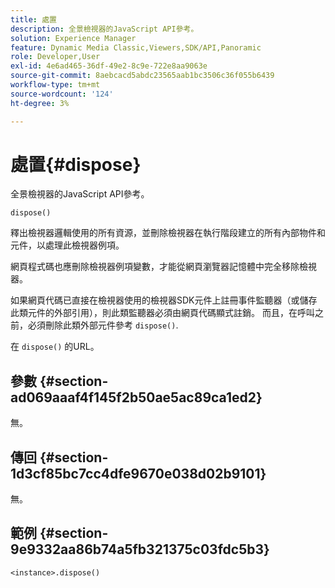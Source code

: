 ```yaml
---
title: 處置
description: 全景檢視器的JavaScript API參考。
solution: Experience Manager
feature: Dynamic Media Classic,Viewers,SDK/API,Panoramic
role: Developer,User
exl-id: 4e6ad465-36df-49e2-8c9e-722e8aa9063e
source-git-commit: 8aebcacd5abdc23565aab1bc3506c36f055b6439
workflow-type: tm+mt
source-wordcount: '124'
ht-degree: 3%

---
```


# 處置{#dispose}

全景檢視器的JavaScript API參考。

`dispose()`

釋出檢視器邏輯使用的所有資源，並刪除檢視器在執行階段建立的所有內部物件和元件，以處理此檢視器例項。

網頁程式碼也應刪除檢視器例項變數，才能從網頁瀏覽器記憶體中完全移除檢視器。

如果網頁代碼已直接在檢視器使用的檢視器SDK元件上註冊事件監聽器（或儲存此類元件的外部引用），則此類監聽器必須由網頁代碼顯式註銷。 而且，在呼叫之前，必須刪除此類外部元件參考 `dispose()`.

在 `dispose()` 的URL。

## 參數 {#section-ad069aaaf4f145f2b50ae5ac89ca1ed2}

無。

## 傳回 {#section-1d3cf85bc7cc4dfe9670e038d02b9101}

無。

## 範例 {#section-9e9332aa86b74a5fb321375c03fdc5b3}

```
<instance>.dispose()
```
